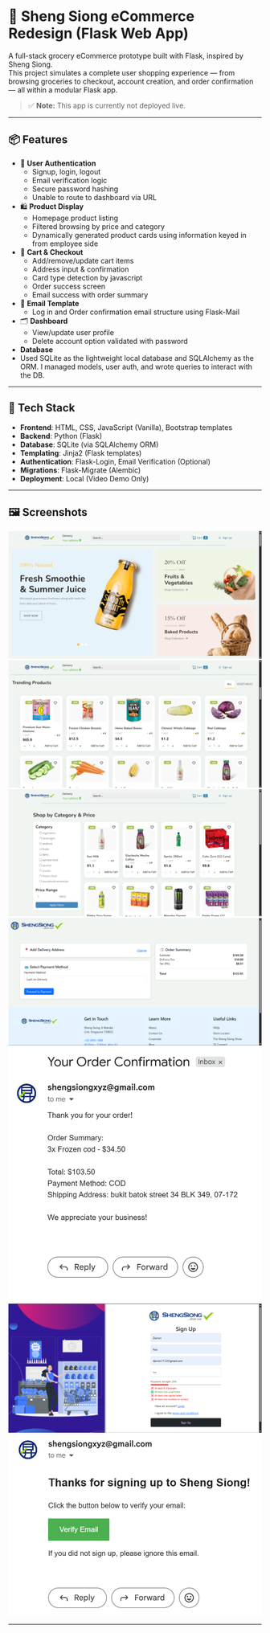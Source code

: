 # 🛒 Sheng Siong eCommerce Redesign (Flask Web App)

A full-stack grocery eCommerce prototype built with Flask, inspired by Sheng Siong.  
This project simulates a complete user shopping experience — from browsing groceries to checkout, account creation, and order confirmation — all within a modular Flask app.

> ✅ **Note:** This app is currently not deployed live. 

---

## 📦 Features

- 🔐 **User Authentication**
  - Signup, login, logout
  - Email verification logic 
  - Secure password hashing
  - Unable to route to dashboard via URL
- 🛍️ **Product Display**
  - Homepage product listing
  - Filtered browsing by price and category
  - Dynamically generated product cards using information keyed in from employee side
- 🛒 **Cart & Checkout**
  - Add/remove/update cart items
  - Address input & confirmation
  - Card type detection by javascript
  - Order success screen
  - Email success with order summary
- 📧 **Email Template**
  - Log in and  Order confirmation email structure using Flask-Mail
- 🗂️ **Dashboard**
  - View/update user profile
  - Delete account option validated with password
- **Database**
-  Used SQLite as the lightweight local database and SQLAlchemy as the ORM. I managed models, user auth, and wrote queries to interact with the DB.

---
## 🔧 Tech Stack

- **Frontend**: HTML, CSS, JavaScript (Vanilla), Bootstrap templates
- **Backend**: Python (Flask)
- **Database**: SQLite (via SQLAlchemy ORM)
- **Templating**: Jinja2 (Flask templates)
- **Authentication**: Flask-Login, Email Verification (Optional)
- **Migrations**: Flask-Migrate (Alembic)
- **Deployment**: Local (Video Demo Only)

- --
## 🖼️ Screenshots


![Home](githubscreenshots/home.png) ![Cards](githubscreenshots/productCards.png) 
![Filter](githubscreenshots/filterPage.png) ![Checkout](githubscreenshots/checkout.png)
![Reciept](githubscreenshots/reciept.png) ![signUp](githubscreenshots/signUp.png)
![veri](githubscreenshots/veriMail.png)


---

